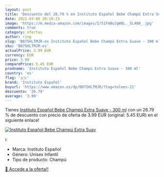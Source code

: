 ```yaml
---
layout: post
title: 'Descuento del 26.79 % en Instituto Español Bebe Champú Extra Suav'
date: 2021-03-06 20:10:23
image: 'https://m.media-amazon.com/images/I/51FmNuJgW8L._SL400_.jpg'
comments: true
category: ofertas
author: ring
slug: 'B075HLTMJR-es Instituto Español Bebe Champú Extra Suave - 300 ml'
sku: 'B075HLTMJR-es'
actualPrice: 3.99 EUR
currency: EUR
price: 3.99
comparePrice: 5.45 EUR
prodname: 'Instituto Español Bebe Champú Extra Suave - 300 ml'
country: 'es'
flag: '🇪🇸'
brand: 'Instituto Español'
buyurl: 'https://www.amazon.es/dp/B075HLTMJR/?tag=tolees-21'
descuento: '26.79'
average: '3.99'
---
```


Tienes [Instituto Español Bebe Champú Extra Suave - 300 ml](https://www.amazon.es/dp/B075HLTMJR/?tag=tolees-21) con un 26.79 % de descuento con precio de oferta de 3.99 EUR (original: 5.45 EUR) en el siguiente enlace!

[![Instituto Español Bebe Champú Extra Suav](https://m.media-amazon.com/images/I/51FmNuJgW8L._SL400_.jpg)](https://www.amazon.es/dp/B075HLTMJR/?tag=tolees-21)

ℹ️:

- Marca: Instituto Español
- Género: Unisex Infantil
- Tipo de producto: Champú

[🛒 Accede a la oferta!!](https://www.amazon.es/dp/B075HLTMJR/?tag=tolees-21)
